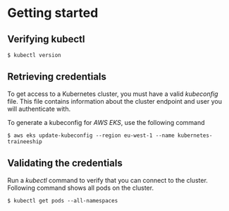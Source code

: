 # Getting started

## Verifying kubectl

```shell
$ kubectl version
```

## Retrieving credentials

To get access to a Kubernetes cluster, you must have a valid *kubeconfig* file. This file contains
information about the cluster endpoint and user you will authenticate with.

To generate a kubeconfig for *AWS EKS*, use the following command

```shell
$ aws eks update-kubeconfig --region eu-west-1 --name kubernetes-traineeship
```

## Validating the credentials

Run a *kubectl* command to verify that you can connect to the cluster. Following command
shows all pods on the cluster.

```shell
$ kubectl get pods --all-namespaces
```